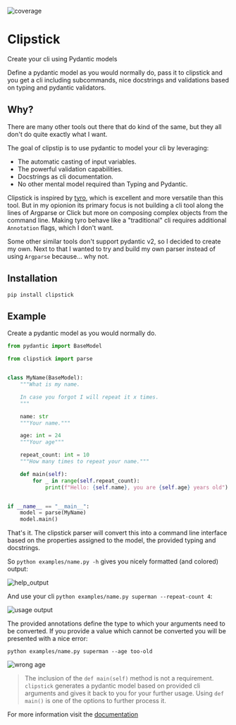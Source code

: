 ![coverage](https://img.shields.io/endpoint?url=https://gist.githubusercontent.com/sander76/a25f1e6bfcb3b085ffe05f520b56e43c/raw/covbadge.json)

# Clipstick
<!-- begin index -->

Create your cli using Pydantic models

Define a pydantic model as you would normally do, pass it to clipstick and you get a cli including subcommands, nice docstrings and validations based on typing and pydantic validators.

## Why?

There are many other tools out there that do kind of the same, 
but they all don't do quite exactly what I want.

The goal of clipstip is to use pydantic to model your cli by leveraging:

- The automatic casting of input variables.
- The powerful validation capabilities.
- Docstrings as cli documentation.
- No other mental model required than Typing and Pydantic.

Clipstick is inspired by [tyro](https://brentyi.github.io/tyro/), which is excellent and more versatile than this tool. But in my opionion its primary focus is not building a cli tool along the lines of Argparse or Click but more on composing complex objects from the command line. Making tyro behave like a "traditional" cli requires additional `Annotation` flags, which I don't want.

Some other similar tools don't support pydantic v2, so I decided to create my own. Next to that I wanted to try and build my own parser instead of using `Argparse` because... why not.

## Installation

`pip install clipstick`


## Example

Create a pydantic model as you would normally do.

```python
from pydantic import BaseModel

from clipstick import parse


class MyName(BaseModel):
    """What is my name.

    In case you forgot I will repeat it x times.
    """

    name: str
    """Your name."""

    age: int = 24
    """Your age"""

    repeat_count: int = 10
    """How many times to repeat your name."""

    def main(self):
        for _ in range(self.repeat_count):
            print(f"Hello: {self.name}, you are {self.age} years old")


if __name__ == "__main__":
    model = parse(MyName)
    model.main()

```

That's it. The clipstick parser will convert this into a command line interface based on the properties assigned to the model, the provided typing and docstrings.

So `python examples/name.py -h` gives you nicely formatted (and colored) output:

![help_output](https://sander76.github.io/clipstick/_images/name-help.svg)

And use your cli `python examples/name.py superman --repeat-count 4`:

![usage output](https://sander76.github.io/clipstick/_images/name-output.svg)

The provided annotations define the type to which your arguments need to be converted.
If you provide a value which cannot be converted you will be presented with a nice error:

`python examples/name.py superman --age too-old`

![wrong age](https://sander76.github.io/clipstick/_images/name-wrong-age.svg)

> The inclusion of the `def main(self)` method is not a requirement. `clipstick` generates a pydantic model based on provided cli arguments and gives it back to you for your further usage. Using `def main()` is one of the options to further process it.

<!-- end index -->

For more information visit the [documentation](https://sander76.github.io/clipstick/index.html)
